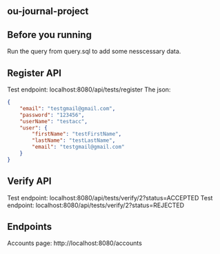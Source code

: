 ## ou-journal-project

## Before you running
Run the query from query.sql to add some nesscessary data.

## Register API
Test endpoint: localhost:8080/api/tests/register
The json: 
```json
{
    "email": "testgmail@gmail.com",
    "password": "123456",
    "userName": "testacc",
    "user": {
        "firstName": "testFirstName",
        "lastName": "testLastName",
        "email": "testgmail@gmail.com"
    }
}
```
## Verify API
Test endpoint: localhost:8080/api/tests/verify/2?status=ACCEPTED
Test endpoint: localhost:8080/api/tests/verify/2?status=REJECTED

## Endpoints
Accounts page: http://localhost:8080/accounts